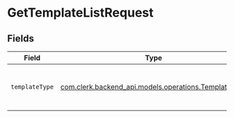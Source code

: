 # GetTemplateListRequest


## Fields

| Field                                                                                           | Type                                                                                            | Required                                                                                        | Description                                                                                     |
| ----------------------------------------------------------------------------------------------- | ----------------------------------------------------------------------------------------------- | ----------------------------------------------------------------------------------------------- | ----------------------------------------------------------------------------------------------- |
| `templateType`                                                                                  | [com.clerk.backend_api.models.operations.TemplateType](../../models/operations/TemplateType.md) | :heavy_check_mark:                                                                              | The type of templates to list (email or SMS)                                                    |